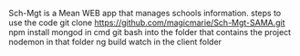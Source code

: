Sch-Mgt is a Mean WEB app that manages schools information.
steps to use the code
git clone https://github.com/magicmarie/Sch-Mgt-SAMA.git
npm install
mongod in cmd
git bash into the folder that contains the project
nodemon in that folder
ng build watch in the client folder
